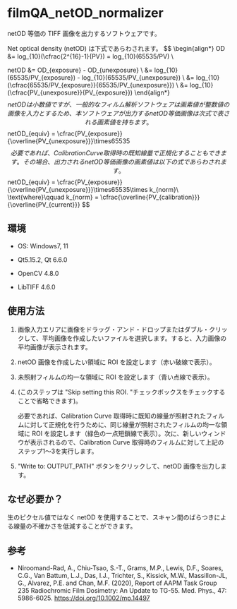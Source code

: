 # filmQA_netOD_normalizer
netOD 等価の TIFF 画像を出力するソフトウェアです。

Net optical density (netOD) は下式であらわされます。
$$
\begin{align*}
OD &= log_{10}(\cfrac{2^{16}-1}{PV}) = log_{10}(65535/PV) \\

netOD &= OD_{exposure} - OD_{unexposure} \\
&= log_{10}(65535/PV_{exposure}) - log_{10}(65535/PV_{unexposure}) \\
&= log_{10}(\cfrac{65535/PV_{exposure}}{65535/PV_{unexposure}})  \\
&= log_{10}(\cfrac{PV_{unexposure}}{PV_{exposure}})
\end{align*}
$$
netOD は小数値ですが、一般的なフィルム解析ソフトウェアは画素値が整数値の画像を入力とするため、本ソフトウェアが出力するnetOD 等価画像は次式で表される画素値を持ちます。
$$
netOD_{equiv} = \cfrac{PV_{exposure}}{\overline{PV_{unexposure}}}\times65535
$$
必要であれば、Calibration Curve 取得時の既知線量で正規化することもできます。その場合、出力される netOD 等価画像の画素値は以下の式であらわされます。
$$
netOD_{equiv} = \cfrac{PV_{exposure}}{\overline{PV_{unexposure}}}\times65535\times k_{norm}\\ 
\text{where}\qquad
k_{norm} = \cfrac{\overline{PV_{calibration}}}{\overline{PV_{current}}}
$$


## 環境

- OS: Windows7, 11

- Qt5.15.2, Qt 6.6.0

- OpenCV 4.8.0

- LibTIFF 4.6.0



## 使用方法

1. 画像入力エリアに画像をドラッグ・アンド・ドロップまたはダブル・クリックして、平均画像を作成したいファイルを選択します。すると、入力画像の平均画像が表示されます。

2. netOD 画像を作成したい領域に ROI を設定します（赤い破線で表示）。

3. 未照射フィルムの均一な領域に ROI を設定します（青い点線で表示）。

4. (このステップは "Skip setting this ROI. "チェックボックスをチェックすることで省略できます)。

   必要であれば、Calibration Curve 取得時に既知の線量が照射されたフィルムに対して正規化を行うために、同じ線量が照射されたフィルムの均一な領域に ROI を設定します（緑色の一点短鎖線で表示）。次に、新しいウィンドウが表示されるので、Calibration Curve 取得時のフィルムに対して上記のステップ1～3を実行します。

5. "Write to: OUTPUT_PATH" ボタンをクリックして、netOD 画像を出力します。



## なぜ必要か？

生のピクセル値ではなく netOD を使用することで、スキャン間のばらつきによる線量の不確かさを低減することができます。



## 参考

- Niroomand-Rad, A., Chiu-Tsao, S.-T., Grams, M.P., Lewis, D.F., Soares, C.G., Van Battum, L.J., Das, I.J., Trichter, S., Kissick, M.W., Massillon-JL, G., Alvarez, P.E. and Chan, M.F. (2020), Report of AAPM Task Group 235 Radiochromic Film Dosimetry: An Update to TG-55. Med. Phys., 47: 5986-6025. https://doi.org/10.1002/mp.14497
